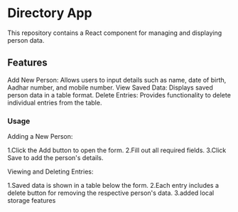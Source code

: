 # Directory App

This repository contains a React component for managing and displaying person data.

## Features

Add New Person: Allows users to input details such as name, date of birth, Aadhar number, and mobile number.
View Saved Data: Displays saved person data in a table format.
Delete Entries: Provides functionality to delete individual entries from the table.

### Usage

Adding a New Person:

1.Click the Add button to open the form.
2.Fill out all required fields.
3.Click Save to add the person's details.

Viewing and Deleting Entries:

1.Saved data is shown in a table below the form.
2.Each entry includes a delete button for removing the respective person's data.
3.added local storage features

